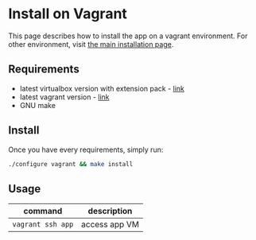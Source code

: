 Install on Vagrant
==================

This page describes how to install the app on a vagrant environment. For other environment, visit [the main installation page](docs/INSTALL.md).

Requirements
------------

* latest virtualbox version with extension pack - [link](https://www.virtualbox.org/wiki/Downloads)
* latest vagrant version - [link](https://www.vagrantup.com/downloads.html)
* GNU make

Install
-------

Once you have every requirements, simply run:

```bash
./configure vagrant && make install
```

Usage
-----

| command            | description            |
| ------------------ | ---------------------- |
| `vagrant ssh app`  | access app VM          |
